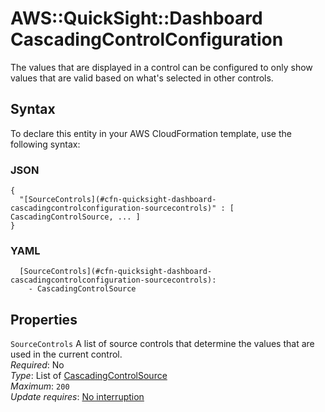 # AWS::QuickSight::Dashboard CascadingControlConfiguration<a name="aws-properties-quicksight-dashboard-cascadingcontrolconfiguration"></a>

The values that are displayed in a control can be configured to only show values that are valid based on what's selected in other controls\.

## Syntax<a name="aws-properties-quicksight-dashboard-cascadingcontrolconfiguration-syntax"></a>

To declare this entity in your AWS CloudFormation template, use the following syntax:

### JSON<a name="aws-properties-quicksight-dashboard-cascadingcontrolconfiguration-syntax.json"></a>

```
{
  "[SourceControls](#cfn-quicksight-dashboard-cascadingcontrolconfiguration-sourcecontrols)" : [ CascadingControlSource, ... ]
}
```

### YAML<a name="aws-properties-quicksight-dashboard-cascadingcontrolconfiguration-syntax.yaml"></a>

```
  [SourceControls](#cfn-quicksight-dashboard-cascadingcontrolconfiguration-sourcecontrols):
    - CascadingControlSource
```

## Properties<a name="aws-properties-quicksight-dashboard-cascadingcontrolconfiguration-properties"></a>

`SourceControls` <a name="cfn-quicksight-dashboard-cascadingcontrolconfiguration-sourcecontrols"></a>
A list of source controls that determine the values that are used in the current control\.  
_Required_: No  
_Type_: List of [CascadingControlSource](aws-properties-quicksight-dashboard-cascadingcontrolsource.md)  
_Maximum_: `200`  
_Update requires_: [No interruption](https://docs.aws.amazon.com/AWSCloudFormation/latest/UserGuide/using-cfn-updating-stacks-update-behaviors.html#update-no-interrupt)
